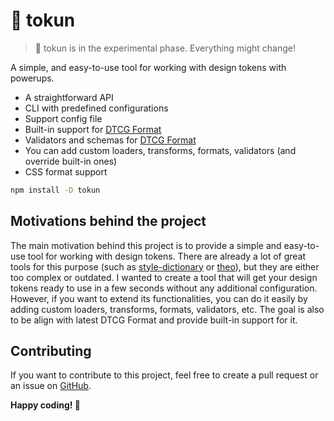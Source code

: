 # 🥷 tokun

> 🧪 tokun is in the experimental phase. Everything might change!

A simple, and easy-to-use tool for working with design tokens with powerups.

- A straightforward API
- CLI with predefined configurations
- Support config file
- Built-in support for [DTCG Format](https://tr.designtokens.org/format/)
- Validators and schemas for [DTCG Format](https://tr.designtokens.org/format/)
- You can add custom loaders, transforms, formats, validators (and override built-in ones)
- CSS format support

```bash
npm install -D tokun
```

## Motivations behind the project

The main motivation behind this project is to provide a simple and easy-to-use tool for working with design tokens.
There are already a lot of great tools for this purpose (such as [style-dictionary](https://www.npmjs.com/package/style-dictionary) or [theo](https://www.npmjs.com/package/theo)), but they are either too complex or outdated.
I wanted to create a tool that will get your design tokens ready to use in a few seconds without any additional configuration.
However, if you want to extend its functionalities, you can do it easily by adding custom loaders, transforms, formats, validators, etc.
The goal is also to be align with latest DTCG Format and provide built-in support for it.

## Contributing

If you want to contribute to this project, feel free to create a pull request or an issue on [GitHub](https://github.com/bartoszrajchert/tokun).

**Happy coding! 🚀**
